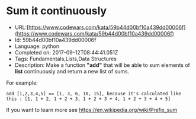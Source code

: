 # Sum it continuously

 - URL:[https://www.codewars.com/kata/59b44d00bf10a439dd00006f](https://www.codewars.com/kata/59b44d00bf10a439dd00006f)
 - Id: 59b44d00bf10a439dd00006f
 - Language: python
 - Completed on: 2017-09-12T08:44:41.051Z
 - Tags: Fundamentals,Lists,Data Structures
 - Description:
Make a function **"add"** that will be able to sum elements of **list** continuously and return a new list of sums.

For example: 

```
add [1,2,3,4,5] == [1, 3, 6, 10, 15], because it's calculated like 
this : [1, 1 + 2, 1 + 2 + 3, 1 + 2 + 3 + 4, 1 + 2 + 3 + 4 + 5]
```

If you want to learn more see https://en.wikipedia.org/wiki/Prefix_sum
